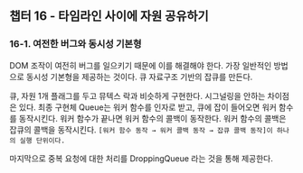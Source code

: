 ## 챕터 16 - 타임라인 사이에 자원 공유하기

### 16-1. 여전한 버그와 동시성 기본형

DOM 조작이 여전히 버그를 일으키기 때문에 이를 해결해야 한다. 가장 일반적인 방법으로 동시성 기본형을 제공하는 것이다. 큐 자료구조 기반의 잡큐를 만든다.

큐, 자원 1개 플래그를 두고 뮤텍스 락과 비슷하게 구현한다. 시그널링을 안하는 차이점은 있다. 최종 구현체 Queue는 워커 함수를 인자로 받고, 큐에 잡이 들어오면 워커 함수를 동작시킨다. 워커 함수가 끝나면 워커 함수의 콜백이 동작한다. 워커 함수의 콜백은 잡큐의 콜백을 동작시킨다.
`[워커 함수 동작 → 워커 콜백 동작 → 잡큐 콜백 동작]이 하나의 실행 단위이다.`

마지막으로 중복 요청에 대한 처리를 DroppingQueue 라는 것을 통해 제공한다.
